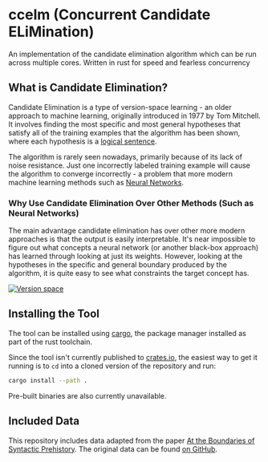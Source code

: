 # ccelm (Concurrent Candidate ELiMination)

An implementation of the candidate elimination algorithm which can be run across multiple cores. Written in rust for speed and fearless concurrency

## What is Candidate Elimination?

Candidate Elimination is a type of version-space learning - an older approach to machine learning, originally introduced in 1977 by Tom Mitchell. It involves finding the most specific and most general hypotheses that satisfy all of the training examples that the algorithm has been shown, where each hypothesis is a [logical sentence](https://en.wikipedia.org/wiki/Sentence_(logic)).

The algorithm is rarely seen nowadays, primarily because of its lack of noise resistance. Just one incorrectly labeled training example will cause the algorithm to converge incorrectly - a problem that more modern machine learning methods such as [Neural Networks](https://en.wikipedia.org/wiki/Neural_network).

### Why Use Candidate Elimination Over Other Methods (Such as Neural Networks)

The main advantage candidate elimination has over other more modern approaches is that the output is easily interpretable. It's near impossible to figure out what concepts a neural network (or another black-box approach) has learned through looking at just its weights. However, looking at the hypotheses in the specific and general boundary produced by the algorithm, it is quite easy to see what constraints the target concept has.

<a title="Dfass, Public domain, via Wikimedia Commons" href="https://commons.wikimedia.org/wiki/File:Version_space.png"><img alt="Version space" src="https://upload.wikimedia.org/wikipedia/commons/3/33/Version_space.png"></a>

## Installing the Tool

The tool can be installed using [cargo](https://doc.rust-lang.org/cargo/), the package manager installed as part of the rust toolchain.

Since the tool isn't currently published to [crates.io](https://crates.io), the easiest way to get it running is to `cd` into a cloned version of the repository and run:

```bash
cargo install --path .
```

Pre-built binaries are also currently unavailable.

## Included Data

This repository includes data adapted from the paper [At the Boundaries of Syntactic Prehistory](https://royalsocietypublishing.org/doi/10.1098/rstb.2020.0197). The original data can be found [on GitHub](https://github.com/AndreaCeolin/Boundaries).
